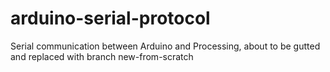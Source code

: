 # arduino-serial-protocol
Serial communication between Arduino and Processing, about to be gutted and replaced with branch new-from-scratch
